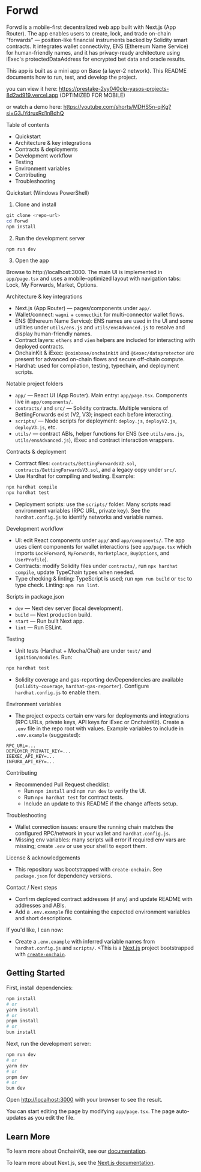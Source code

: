 # Forwd

Forwd is a mobile-first decentralized web app built with Next.js (App Router). The app enables users to create, lock, and trade on-chain "forwards" — position-like financial instruments backed by Solidity smart contracts. It integrates wallet connectivity, ENS (Ethereum Name Service) for human-friendly names, and it has privacy-ready architecture using iExec's protectedDataAddress for encrypted bet data and oracle results.

This app is built as a mini app on Base (a layer-2 network). This README documents how to run, test, and develop the project.

you can view it here: https://prestake-2yy040clp-yasos-projects-8d2ad919.vercel.app (OPTIMIZED FOR MOBILE)

or watch a demo here: https://youtube.com/shorts/MDHS5n-qiKg?si=G3JYdruxRd1nBdhQ

Table of contents
- Quickstart
- Architecture & key integrations
- Contracts & deployments
- Development workflow
- Testing
- Environment variables
- Contributing
- Troubleshooting

Quickstart (Windows PowerShell)

1) Clone and install

```powershell
git clone <repo-url>
cd Forwd
npm install
```

2) Run the development server

```powershell
npm run dev
```

3) Open the app

Browse to http://localhost:3000. The main UI is implemented in `app/page.tsx` and uses a mobile-optimized layout with navigation tabs: Lock, My Forwards, Market, Options.

Architecture & key integrations
- Next.js (App Router) — pages/components under `app/`.
- Wallet/connect: `wagmi` + `connectkit` for multi-connector wallet flows.
- ENS (Ethereum Name Service): ENS names are used in the UI and some utilities under `utils/ens.js` and `utils/ensAdvanced.js` to resolve and display human-friendly names.
- Contract layers: `ethers` and `viem` helpers are included for interacting with deployed contracts.
- OnchainKit & iExec: `@coinbase/onchainkit` and `@iexec/dataprotector` are present for advanced on-chain flows and secure off-chain compute.
- Hardhat: used for compilation, testing, typechain, and deployment scripts.

Notable project folders
- `app/` — React UI (App Router). Main entry: `app/page.tsx`. Components live in `app/components/`.
- `contracts/` and `src/` — Solidity contracts. Multiple versions of BettingForwards exist (V2, V3); inspect each before interacting.
- `scripts/` — Node scripts for deployment: `deploy.js`, `deployV2.js`, `deployV3.js`, etc.
- `utils/` — contract ABIs, helper functions for ENS (see `utils/ens.js`, `utils/ensAdvanced.js`), iExec and contract interaction wrappers.

Contracts & deployment
- Contract files: `contracts/BettingForwardsV2.sol`, `contracts/BettingForwardsV3.sol`, and a legacy copy under `src/`.
- Use Hardhat for compiling and testing. Example:

```powershell
npx hardhat compile
npx hardhat test
```

- Deployment scripts: use the `scripts/` folder. Many scripts read environment variables (RPC URL, private key). See the `hardhat.config.js` to identify networks and variable names.

Development workflow
- UI: edit React components under `app/` and `app/components/`. The app uses client components for wallet interactions (see `app/page.tsx` which imports `LockForward`, `MyForwards`, `Marketplace`, `BuyOptions`, and `UserProfile`).
- Contracts: modify Solidity files under `contracts/`, run `npx hardhat compile`, update TypeChain types when needed.
- Type checking & linting: TypeScript is used; run `npm run build` or `tsc` to type check. Linting: `npm run lint`.

Scripts in package.json
- `dev` — Next dev server (local development).
- `build` — Next production build.
- `start` — Run built Next app.
- `lint` — Run ESLint.

Testing
- Unit tests (Hardhat + Mocha/Chai) are under `test/` and `ignition/modules`. Run:

```powershell
npx hardhat test
```

- Solidity coverage and gas-reporting devDependencies are available (`solidity-coverage`, `hardhat-gas-reporter`). Configure `hardhat.config.js` to enable them.

Environment variables
- The project expects certain env vars for deployments and integrations (RPC URLs, private keys, API keys for iExec or OnchainKit). Create a `.env` file in the repo root with values. Example variables to include in `.env.example` (suggested):

```
RPC_URL=...
DEPLOYER_PRIVATE_KEY=...
IEEXEC_API_KEY=...
INFURA_API_KEY=...
```

Contributing
- Recommended Pull Request checklist:
  - Run `npm install` and `npm run dev` to verify the UI.
  - Run `npx hardhat test` for contract tests.
  - Include an update to this README if the change affects setup.

Troubleshooting
- Wallet connection issues: ensure the running chain matches the configured RPC/network in your wallet and `hardhat.config.js`.
- Missing env variables: many scripts will error if required env vars are missing; create `.env` or use your shell to export them.

License & acknowledgements
- This repository was bootstrapped with `create-onchain`. See `package.json` for dependency versions.

Contact / Next steps
- Confirm deployed contract addresses (if any) and update README with addresses and ABIs.
- Add a `.env.example` file containing the expected environment variables and short descriptions.

If you'd like, I can now:
- Create a `.env.example` with inferred variable names from `hardhat.config.js` and `scripts/`.
<This is a [Next.js](https://nextjs.org) project bootstrapped with [`create-onchain`](https://www.npmjs.com/package/create-onchain).


## Getting Started

First, install dependencies:

```bash
npm install
# or
yarn install
# or
pnpm install
# or
bun install
```

Next, run the development server:

```bash
npm run dev
# or
yarn dev
# or
pnpm dev
# or
bun dev
```

Open [http://localhost:3000](http://localhost:3000) with your browser to see the result.

You can start editing the page by modifying `app/page.tsx`. The page auto-updates as you edit the file.


## Learn More

To learn more about OnchainKit, see our [documentation](https://docs.base.org/onchainkit).

To learn more about Next.js, see the [Next.js documentation](https://nextjs.org/docs).

